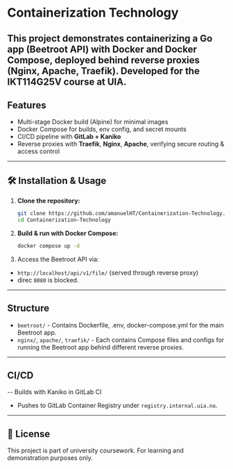 # Containerization Technology

This project demonstrates containerizing a Go app (Beetroot API) with Docker and Docker Compose, deployed behind reverse proxies (Nginx, Apache, Traefik). Developed for the IKT114G25V course at UIA.
---

## Features

- Multi-stage Docker build (Alpine) for minimal images
- Docker Compose for builds, env config, and secret mounts
- CI/CD pipeline with **GitLab + Kaniko**
- Reverse proxies with **Traefik**, **Nginx**, **Apache**, verifying secure routing & access control

---

## 🛠 Installation & Usage

1. **Clone the repository:**

    ```bash
    git clone https://github.com/amanuelHT/Containerization-Technology.git
    cd Containerization-Technology
    ```

2. **Build & run with Docker Compose:**

    ```bash
    docker compose up -d
    ```

3. Access the Beetroot API via:

- `http://localhost/api/v1/file/` (served through reverse proxy)
- direc `8080` is blocked.

---

## Structure

- `beetroot/` - Contains Dockerfile, .env, docker-compose.yml for the main Beetroot app.
- `nginx/`, `apache/`, `traefik/` - Each contains Compose files and configs for running the Beetroot app behind different reverse proxies.

---

## CI/CD

-- Builds with Kaniko in GitLab CI
- Pushes to GitLab Container Registry under `registry.internal.uia.no`.

---


## 📜 License

This project is part of university coursework. For learning and demonstration purposes only.

